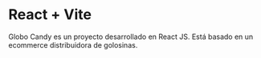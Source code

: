 # React + Vite

Globo Candy es un proyecto desarrollado en React JS. Está basado en un ecommerce distribuidora de golosinas.
